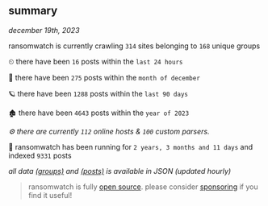 
## summary
_december 19th, 2023_

ransomwatch is currently crawling `314` sites belonging to `168` unique groups

⏲ there have been `16` posts within the `last 24 hours`

🦈 there have been `275` posts within the `month of december`

🪐 there have been `1288` posts within the `last 90 days`

🏚 there have been `4643` posts within the `year of 2023`

_⚙️ there are currently `112` online hosts & `100` custom parsers._

🦕 ransomwatch has been running for `2 years, 3 months and 11 days` and indexed `9331` posts

_all data  [(groups)](http://ransomwhat.telemetry.ltd/groups) and [(posts)](http://ransomwhat.telemetry.ltd/posts) is available in JSON (updated hourly)_

> ransomwatch is fully [open source](https://github.com/joshhighet/ransomwatch#ransomwatch--). please consider [sponsoring](https://github.com/sponsors/joshhighet) if you find it useful!
